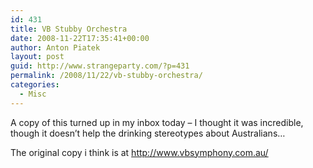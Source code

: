 ```yaml
---
id: 431
title: VB Stubby Orchestra
date: 2008-11-22T17:35:41+00:00
author: Anton Piatek
layout: post
guid: http://www.strangeparty.com/?p=431
permalink: /2008/11/22/vb-stubby-orchestra/
categories:
  - Misc
---
```

A copy of this turned up in my inbox today &#8211; I thought it was incredible, though it doesn&#8217;t help the drinking stereotypes about Australians&#8230;



The original copy i think is at <http://www.vbsymphony.com.au/>